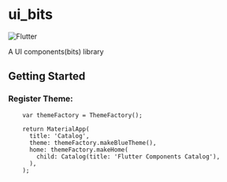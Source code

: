 # ui_bits

![Flutter](https://github.com/AlienEngineer/ui-bits/workflows/Flutter/badge.svg)

A UI components(bits) library

## Getting Started

### Register Theme:

```
    var themeFactory = ThemeFactory();

    return MaterialApp(
      title: 'Catalog',
      theme: themeFactory.makeBlueTheme(),
      home: themeFactory.makeHome(
        child: Catalog(title: 'Flutter Components Catalog'),
      ),
    );
```

